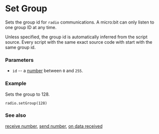# Set Group

Sets the group id for ``radio`` communications. A micro:bit can only listen to one group ID at any time.

Unless specified, the group id is automatically inferred from the script source. Every script with the same exact source code with start with the same group id.

### Parameters

* ``id`` -- a [number](/reference/types/number) between ``0`` and ``255``.

### Example

Sets the group to 128.

```blocks
radio.setGroup(128)
```

### See also

[receive number](/reference/radio/receive-number), [send number](/reference/radio/send-number), [on data received](/reference/radio/on-data-received)

